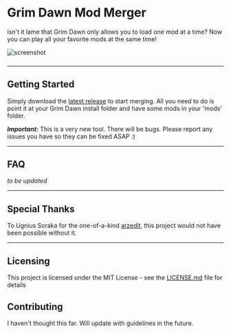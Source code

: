 ﻿# Grim Dawn Mod Merger

isn't it lame that Grim Dawn only allows you to load one mod at a time? Now you can play all your favorite mods at the same time!

![screenshot](https://i.imgur.com/8aG0Yh8.png)

###
---
## Getting Started

Simply download the [latest release](https://github.com/LazyGuyWithRSI/grim_dawn_mod_merger/releases) to start merging. All you need to do is point it at your Grim Dawn install folder and have some mods in your 'mods' folder.


***Important:*** This is a very new tool. There will be bugs. Please report any issues you have so they can be fixed ASAP :)

---
## FAQ

*to be updated*

---
## Special Thanks
To Ugnius Soraka for the one-of-a-kind [arzedit](https://gitlab.com/QuasiMod/arzedit), this project would not have been possible without it.

---
## Licensing
This project is licensed under the MIT License - see the [LICENSE.md](LICENSE.md) file for details

## Contributing

I haven't thought this far. Will update with guidelines in the future.
